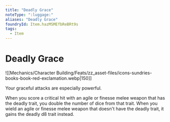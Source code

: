 ```yaml
---
title: "Deadly Grace"
noteType: ":luggage:"
aliases: "Deadly Grace"
foundryId: Item.hazMSMEfbReBRt9s
tags:
  - Item
---
```


# Deadly Grace
![[Mechanics/Character Building/Feats/zz_asset-files/icons-sundries-books-book-red-exclamation.webp|150]]

Your graceful attacks are especially powerful.

When you score a critical hit with an agile or finesse melee weapon that has the deadly trait, you double the number of dice from that trait. When you wield an agile or finesse melee weapon that doesn't have the deadly trait, it gains the deadly d8 trait instead.
